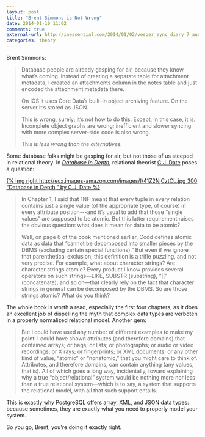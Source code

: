 ```yaml
---
layout: post
title: "Brent Simmons is Not Wrong"
date: 2014-01-10 11:02
comments: true
external-url: http://inessential.com/2014/01/02/vesper_sync_diary_7_audibles
categories: theory
---
```


Brent Simmons:

> Database people are already gasping for air, because they know what’s coming.
> Instead of creating a separate table for attachment metadata, I created an
> attachments column in the notes table and just encoded the attachment
> metadata there.
> 
> On iOS it uses Core Data’s built-in object archiving feature. On the server
> it’s stored as JSON.
> 
> This is wrong, surely; it’s not how to do this. Except, in this case, it is.
> Incomplete object graphs are wrong; inefficient and slower syncing with more
> complex server-side code is also wrong.
>
> This is *less wrong than the alternatives.*

Some database folks might be gasping for air, but not those of us steeped in
relational theory. In *[Database in Depth]*, relational theorist [C.J. Date]
poses a question:

[{% img right http://ecx.images-amazon.com/images/I/41Z2NjCztCL.jpg 300 “Database in Depth,” by C.J. Date %}](http://www.amazon.com/Database-Depth-Relational-Theory-Practitioners/dp/0596100124/justatheory-20)

> In Chapter 1, I said that 1NF meant that every tuple in every relation
> contains just a single value (of the appropriate type, of course) in every
> attribute position---and it’s usual to add that those “single values” are
> supposed to be atomic. But this latter requirement raises the obvious
> question: what does it mean for data to be atomic?
> 
> Well, on page 6 of the book mentioned earlier, Codd defines atomic data as
> data that “cannot be decomposed into smaller pieces by the DBMS (excluding
> certain special functions).” But even if we ignore that parenthetical
> exclusion, this definition is a trifle puzzling, and not very precise. For
> example, what about character strings? Are character strings atomic? Every
> product I know provides several operators on such strings—LIKE, SUBSTR
> (substring), “||” (concatenate), and so on—that clearly rely on the fact that
> character strings in general can be decomposed by the DBMS. So are those
> strings atomic? What do you think?

The whole book is worth a read, especially the first four chapters, as it
does an excellent job of dispelling the myth that complex data types are
verboten in a properly normalized relational model. Another gem:

> But I could have used any number of different examples to make my point: I
> could have shown attributes (and therefore domains) that contained arrays; or
> bags; or lists; or photographs; or audio or video recordings; or X rays; or
> fingerprints; or XML documents; or any other kind of value, “atomic” or
> “nonatomic,” that you might care to think of. Attributes, and therefore
> domains, can contain anything (any values, that is). All of which goes a long
> way, incidentally, toward explaining why a true “object/relational” system
> would be nothing more nor less than a true relational system—which is to say,
> a system that supports the relational model, with all that such support
> entails.

This is exactly why PostgreSQL offers [array], [XML], and [JSON] data types:
because sometimes, they are exactly what you need to properly model your
system.

So you go, Brent, you're doing it exactly right.

[Database in Depth]: http://www.amazon.com/Database-Depth-Relational-Theory-Practitioners/dp/0596100124/justatheory-20
[C.J. Date]: http://en.wikipedia.org/wiki/Christopher_J._Date
[array]: http://www.postgresql.org/docs/current/static/arrays.html
[XML]: http://www.postgresql.org/docs/current/static/datatype-xml.html
[JSON]: http://www.postgresql.org/docs/current/static/datatype-json.html
